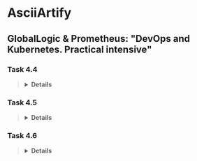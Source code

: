 # AsciiArtify

## GlobalLogic &amp; Prometheus: "DevOps and Kubernetes. Practical intensive"

### Task 4.4

<blockquote>
<details>
<summary><b>Details</b></summary>
Вас запросили у стартап «AsciiArtify», який планує розробити новий програмний продукт для перетворення зображень у ascii-art за допомогою Machine Learning.

AsciiArtify створений двома молодими програмістами, які мають досвід у розробці програмного забезпечення та бажання запустити свій власний продукт, але не мають досвіду у DevOps.

Команда стартапу готує Concept проєкту та обирає інструменти для системи локальної розробки, розглядаючи варіанти на базі Kubernetes — minikube, kind та k3d.

Для зберігання коду та спільної роботи над ним, AsciiArtify вирішили використовувати GitHub як систему контролю версій для забезпечення безпеки та контролю над процесом розробки.

Оскільки AsciiArtify планує використовувати Kubernetes для розгортання та масштабування свого програмного продукту, вони розглянули декілька варіантів систем на базі Kubernetes для локальної розробки.

**_Перший варіант_**, який вони розглянули, — **minikube**. Це локальна система Kubernetes, яка дозволяє розгортати кластер Kubernetes на одному комп'ютері. Minikube є зручним варіантом для розробки та тестування на локальному комп'ютері. Однак, виникли сумніви щодо обмеження можливостей масштабування.

**_Другий варіант_ — kind (Kubernetes IN Docker)**. Це інструмент, який дозволяє створювати локальні Kubernetes кластери в Docker контейнерах. AsciiArtify припускають можливість використання kind для локального тестування.

**_Третій варіант_ — k3d.** Це інструмент для створення локальних Kubernetes кластерів в Docker контейнерах з використанням Rancher Kubernetes Engine (RKE). K3d дозволяє швидко створювати та тестувати кластери Kubernetes у Docker-контейнерах. AsciiArtify також вирішили використовувати k3d для підготовки PoC.

Допоможіть команді у підготовці порівняльного аналізу трьох інструментів для розгортання Kubernetes кластерів в локальному середовищі — minikube, kind та k3d. Візьміть до уваги ризики, що можуть виникнути з ліцензуванням Docker та розгляньте можливість застосування альтернативи Podman. Після ознайомлення з інструментами, підготуйте документ, який включатиме наступні пункти:

**Вступ:** Опис інструментів та їх призначення.
Характеристики: Опис основних характеристик кожного інструменту, таких як підтримувані ОС та архітектури, можливість автоматизації, наявність додаткових функцій, таких як моніторинг та керування Kubernetes кластером.
**Переваги та недоліки:** Опис переваг та недоліків кожного інструменту, таких як легкість використання, швидкість розгортання, стабільність роботи, наявність документації та підтримки спільноти, складність налаштування та використання.
**Демонстрація:** Коротка демонстрація рекомендованого Вами інструменту з використанням прикладу, такого як розгортання застосунку «Hello World» на Kubernetes.
Висновки: Заключення та рекомендації щодо використання кожного інструменту в PoC для стартапу.

Інженер повинен провести практичне ознайомлення з кожним інструментом та записати коротке демо, щоб показати основні можливості рекомендованого інструменту. На базі цього задокументувати висновок, з порівняльним аналізом кожного інструменту, що допоможе зробити відповідний вибір для розгортання локального Kubernetes кластеру для PoC стартапу "AsciiArtify".

**Відповідь:** посилання на репозиторій AsciiArtify із задокументованим висновком — файл doc/Concept.md у форматі Markdown з таблицею порівняння та вбудованим демо, гілка main (приклад демо https://github.com/wagoodman/dive , приклад таблиці https://github.com/den-vasyliev/SRE-Competency-Matrix )

</details>
</blockquote>

### Task 4.5

<blockquote>
<details>
<summary><b>Details</b></summary>
Пілотна версія «AsciiArtify» вже в розробці.

Команда погодилась з вашими аргументами та запросили підготувати Proof of Concept (PoC) по розгортанню GitOps-системи на рекомендованому вами варіанті Kubernetes. Командою запроповано продукт ArgoCD.

PoC — це етап, коли розробники перевіряють, чи є технічна можливість реалізувати концепцію продукту. На цьому етапі розробники використовують мінімальний набір функцій, щоб продемонструвати, що продукт може працювати та виконувати свої основні функції.

Вам потрібно практично розгорнути Kubernetes кластер за допомогою інструменту, що затверджений на етапі Concept. Встановити систему та налаштувати доступ команди до графічного інтерфейсу ArgoCD.

Основні кроки для підготовки та розгортанню ArgoCD на Kubernetes можна знайти у Coding Session.

Результатом завдання буде встановлена та налаштована система ArgoCD, готова до реалізації MVP.

</details>
</blockquote>

### Task 4.6

<blockquote>
<details>
<summary><b>Details</b></summary>

Після успішного завершення PoC команда «AsciiArtify» готова перейти до розгортання MVP.

MVP є мінімальним продуктом з основними функціями, необхідними для того, щоб перевірити продукт на фокус-групі користувачів. На цьому етапі розробники додають додаткові функції, фіксять баги та вдосконалюють продукт на основі отриманого від користувачів фідбеку.

З боку DevOps для цього потрібно **створити додаток у ArgoCD, який буде відслідковувати Git репозиторій продукту [https://github.com/den-vasyliev/go-demo-app](https://github.com/den-vasyliev/go-demo-app) та налаштувати автоматичну синхронізацію.**

Після успішного налаштування ArgoCD можна запустити повний цикл, щоб продемонструвати, як ArgoCD автоматично відслідковує та синхронізує зміни з Git репозиторію та розгортає їх на Kubernetes кластері.

Результатом завдання буде коротке демо у репозиторії проєкту, що демонструє як працює додаток, розгорнутий за допомогою налаштованої вами інфраструктурі. 

Приклад налаштувань можна знайти у відео Coding Session. 

**Відповіддю на завдання буде посилання на репозиторій AsciiArtify** з вбудованим демо, що демонструє роботу продукту на розгорнутій вами інфраструктурі (Файл doc/MVP.md у форматі Markdown, гілка main)

</details>
</blockquote>